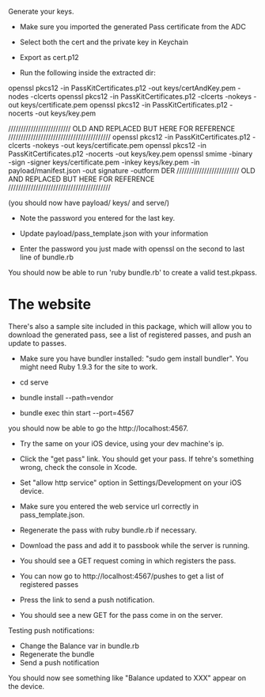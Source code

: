 Generate your keys.
 
* Make sure you imported the generated Pass certificate from the ADC
* Select both the cert and the private key in Keychain
* Export as cert.p12
 
* Run the following inside the extracted dir:
 
openssl pkcs12 -in PassKitCertificates.p12 -out keys/certAndKey.pem -nodes -clcerts
openssl pkcs12 -in PassKitCertificates.p12 -clcerts -nokeys -out keys/certificate.pem
openssl pkcs12 -in PassKitCertificates.p12 -nocerts -out keys/key.pem

///////////////////////// OLD AND REPLACED BUT HERE FOR REFERENCE /////////////////////////////////////////
openssl pkcs12 -in PassKitCertificates.p12 -clcerts -nokeys -out keys/certificate.pem
openssl pkcs12 -in PassKitCertificates.p12 -nocerts -out keys/key.pem
openssl smime -binary -sign -signer keys/certificate.pem -inkey keys/key.pem -in payload/manifest.json -out signature -outform DER
///////////////////////// OLD AND REPLACED BUT HERE FOR REFERENCE /////////////////////////////////////////

(you should now have payload/ keys/ and serve/)
 
* Note the password you entered for the last key.
 
* Update payload/pass_template.json with your information
* Enter the password you just made with openssl on the second to last line of bundle.rb
 
You should now be able to run 'ruby bundle.rb' to create a valid test.pkpass.
 
 
# The website
 
There's also a sample site included in this package, which will allow you to download the generated pass, see a list of registered passes, and push an update to passes.
 
* Make sure you have bundler installed: "sudo gem install bundler". You might need Ruby 1.9.3 for the site to work.
 
* cd serve
* bundle install --path=vendor
* bundle exec thin start --port=4567
 
you should now be able to go the http://localhost:4567.
 
* Try the same on your iOS device, using your dev machine's ip.
* Click the "get pass" link. You should get your pass. If tehre's something wrong, check the console in Xcode.
 
* Set "allow http service" option in Settings/Development on your iOS device.
* Make sure you entered the web service url correctly in pass_template.json.
* Regenerate the pass with ruby bundle.rb if necessary.
* Download the pass and add it to passbook while the server is running.
* You should see a GET request coming in which registers the pass.
* You can now go to http://localhost:4567/pushes to get a list of registered passes
* Press the link to send a push notification.
 
* You should see a new GET for the pass come in on the server.
 
Testing push notifications:
 
* Change the Balance var in bundle.rb
* Regenerate the bundle
* Send a push notification
 
You should now see something like "Balance updated to XXX" appear on the device.